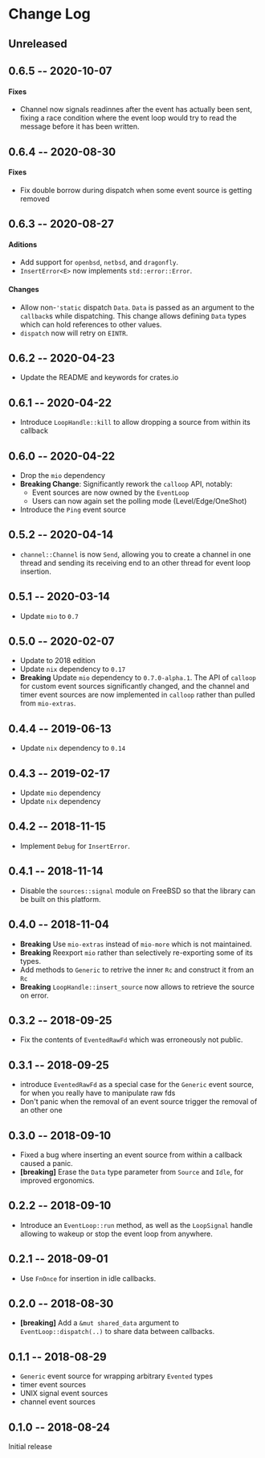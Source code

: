 # Change Log

## Unreleased

## 0.6.5 -- 2020-10-07

#### Fixes

- Channel now signals readinnes after the event has actually been sent, fixing a race
  condition where the event loop would try to read the message before it has been
  written.

## 0.6.4 -- 2020-08-30

#### Fixes

- Fix double borrow during dispatch when some event source is getting removed

## 0.6.3 -- 2020-08-27

#### Aditions

- Add support for `openbsd`, `netbsd`, and `dragonfly`.
- `InsertError<E>` now implements `std::error::Error`.

#### Changes

- Allow non-`'static` dispatch `Data`. `Data` is passed as an argument to the
  `callback`s while dispatching. This change allows defining `Data` types which
  can hold references to other values.
- `dispatch` now will retry on `EINTR`.

## 0.6.2 -- 2020-04-23

- Update the README and keywords for crates.io

## 0.6.1 -- 2020-04-22

- Introduce `LoopHandle::kill` to allow dropping a source from within its callback

## 0.6.0 -- 2020-04-22

- Drop the `mio` dependency
- **Breaking Change**: Significantly rework the `calloop` API, notably:
  - Event sources are now owned by the `EventLoop`
  - Users can now again set the polling mode (Level/Edge/OneShot)
- Introduce the `Ping` event source

## 0.5.2 -- 2020-04-14

- `channel::Channel` is now `Send`, allowing you to create a channel in one thread and sending
  its receiving end to an other thread for event loop insertion.

## 0.5.1 -- 2020-03-14

- Update `mio` to `0.7`

## 0.5.0 -- 2020-02-07

- Update to 2018 edition
- Update `nix` dependency to `0.17`
- **Breaking** Update `mio` dependency to `0.7.0-alpha.1`. The API of `calloop` for custom
  event sources significantly changed, and the channel and timer event sources are now
  implemented in `calloop` rather than pulled from `mio-extras`.

## 0.4.4 -- 2019-06-13

- Update `nix` dependency to `0.14`

## 0.4.3 -- 2019-02-17

- Update `mio` dependency
- Update `nix` dependency

## 0.4.2 -- 2018-11-15

- Implement `Debug` for `InsertError`.

## 0.4.1 -- 2018-11-14

- Disable the `sources::signal` module on FreeBSD so that the library can be built on this
  platform.

## 0.4.0 -- 2018-11-04

- **Breaking** Use `mio-extras` instead of `mio-more` which is not maintained.
- **Breaking** Reexport `mio` rather than selectively re-exporting some of its types.
- Add methods to `Generic` to retrive the inner `Rc` and construct it from an `Rc`
- **Breaking** `LoopHandle::insert_source` now allows to retrieve the source on error.

## 0.3.2 -- 2018-09-25

- Fix the contents of `EventedRawFd` which was erroneously not public.

## 0.3.1 -- 2018-09-25

- introduce `EventedRawFd` as a special case for the `Generic` event source, for when
  you really have to manipulate raw fds
- Don't panic when the removal of an event source trigger the removal of an other one

## 0.3.0 -- 2018-09-10

- Fixed a bug where inserting an event source from within a callback caused a panic.
- **[breaking]** Erase the `Data` type parameter from `Source` and `Idle`, for
  improved ergonomics.

## 0.2.2 -- 2018-09-10

- Introduce an `EventLoop::run` method, as well as the `LoopSignal` handle allowing to
  wakeup or stop the event loop from anywhere.

## 0.2.1 -- 2018-09-01

- Use `FnOnce` for insertion in idle callbacks.

## 0.2.0 -- 2018-08-30

- **[breaking]** Add a `&mut shared_data` argument to `EventLoop::dispatch(..)` to share data
  between callbacks.

## 0.1.1 -- 2018-08-29

- `Generic` event source for wrapping arbitrary `Evented` types
- timer event sources
- UNIX signal event sources
- channel event sources

## 0.1.0 -- 2018-08-24

Initial release
